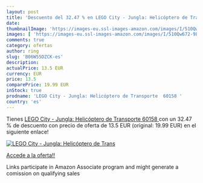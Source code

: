 ```yaml
---
layout: post
title: 'Descuento del 32.47 % en LEGO City - Jungla: Helicóptero de Trans'
date: 
thumbnailImage: 'https://images-eu.ssl-images-amazon.com/images/I/510Qw672-9L._SL200_.jpg'
images: [ 'https://images-eu.ssl-images-amazon.com/images/I/510Qw672-9L._SL200_.jpg' ]
comments: true
category: ofertas
author: ring
slug: 'B06W55DZCK-es'
description:
actualPrice: 13.5 EUR
currency: EUR
price: 13.5
comparePrice: 19.99 EUR
inStock: true
prodname: 'LEGO City - Jungla: Helicóptero de Transporte  60158 '
country: 'es'
---
```


Tienes [LEGO City - Jungla: Helicóptero de Transporte  60158 ](https://www.amazon.es/dp/B06W55DZCK/?tag=tolees-21) con un 32.47 % de descuento con precio de oferta de 13.5 EUR (original: 19.99 EUR) en el siguiente enlace!

[![LEGO City - Jungla: Helicóptero de Trans](https://images-eu.ssl-images-amazon.com/images/I/510Qw672-9L._SL200_.jpg)](https://www.amazon.es/dp/B06W55DZCK/?tag=tolees-21)

[Accede a la oferta!!](https://www.amazon.es/dp/B06W55DZCK/?tag=tolees-21)

Links participate in Amazon Associate program and might generate a comission on qualifying sales


